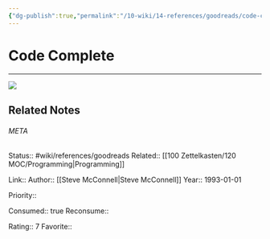 ```yaml
---
{"dg-publish":true,"permalink":"/10-wiki/14-references/goodreads/code-complete-0735619670/","title":"Code Complete"}
---
```


# Code Complete
---
![](https://i.gr-assets.com/images/S/compressed.photo.goodreads.com/books/1396837641l/4845.jpg)

## Related Notes




###### META
Status:: #wiki/references/goodreads
Related:: [[100 Zettelkasten/120 MOC/Programming\|Programming]]

Link:: 
Author:: [[Steve McConnell\|Steve McConnell]]
Year:: 1993-01-01

Priority:: 

Consumed:: true
Reconsume:: 

Rating:: 7
Favorite:: 
